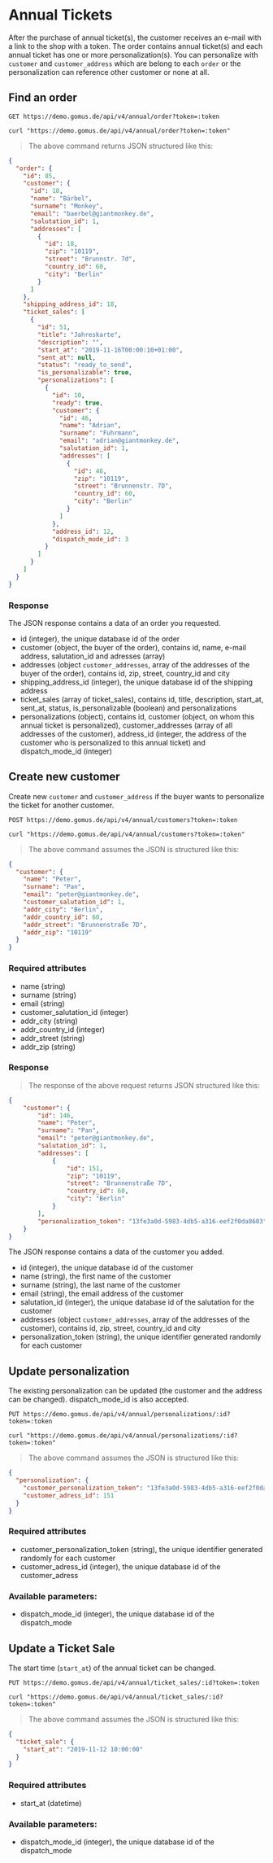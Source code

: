 # Annual Tickets

After the purchase of annual ticket(s), the customer receives an e-mail with a link to the shop with a token. The order contains annual ticket(s) and each annual ticket has one or more personalization(s). You can personalize with `customer` and `customer_address` which are belong to each `order` or the personalization can reference other customer or none at all.

## Find an order

`GET https://demo.gomus.de/api/v4/annual/order?token=:token`

```shell
curl "https://demo.gomus.de/api/v4/annual/order?token=:token"
```

> The above command returns JSON structured like this:

```json
{
  "order": {
    "id": 85,
    "customer": {
      "id": 18,
      "name": "Bärbel",
      "surname": "Monkey",
      "email": "baerbel@giantmonkey.de",
      "salutation_id": 1,
      "addresses": [
        {
          "id": 18,
          "zip": "10119",
          "street": "Brunnstr. 7d",
          "country_id": 60,
          "city": "Berlin"
        }
      ]
    },
    "shipping_address_id": 18,
    "ticket_sales": [
      {
        "id": 51,
        "title": "Jahreskarte",
        "description": "",
        "start_at": "2019-11-16T00:00:10+01:00",
        "sent_at": null,
        "status": "ready_to_send",
        "is_personalizable": true,
        "personalizations": [
          {
            "id": 10,
            "ready": true,
            "customer": {
              "id": 46,
              "name": "Adrian",
              "surname": "Fuhrmann",
              "email": "adrian@giantmonkey.de",
              "salutation_id": 1,
              "addresses": [
                {
                  "id": 46,
                  "zip": "10119",
                  "street": "Brunnenstr. 7D",
                  "country_id": 60,
                  "city": "Berlin"
                }
              ]
            },
            "address_id": 12,
            "dispatch_mode_id": 3
          }
        ]
      }
    ]
  }
}
```

### Response

The JSON response contains a data of an order you requested.

- id (integer), the unique database id of the order
- customer (object, the buyer of the order), contains id, name, e-mail address, salutation_id and adresses (array)
- addresses (object `customer_addresses`, array of the addresses of the buyer of the order), contains id, zip, street, country_id and city
- shipping_address_id (integer), the unique database id of the shipping address
- ticket_sales (array of ticket_sales), contains id, title, description, start_at, sent_at, status, is_personalizable (boolean) and personalizations
- personalizations (object), contains id, customer (object, on whom this annual ticket is personalized), customer_addresses (array of all addresses of the customer), address_id (integer, the address of the customer who is personalized to this annual ticket) and dispatch_mode_id (integer)


## Create new customer

Create new `customer` and `customer_address` if the buyer wants to personalize the ticket for another customer.

`POST https://demo.gomus.de/api/v4/annual/customers?token=:token`

```shell
curl "https://demo.gomus.de/api/v4/annual/customers?token=:token"
```

> The above command assumes the JSON is structured like this:

```json
{
  "customer": {
    "name": "Peter",
    "surname": "Pan",
    "email": "peter@giantmonkey.de",
    "customer_salutation_id": 1,
    "addr_city": "Berlin",
    "addr_country_id": 60,
    "addr_street": "Brunnenstraße 7D",
    "addr_zip": "10119"
  }
}
```

### Required attributes

- name (string)
- surname (string)
- email (string)
- customer_salutation_id (integer)
- addr_city (string)
- addr_country_id (integer)
- addr_street (string)
- addr_zip (string)

### Response

> The response of the above request returns JSON structured like this:

```json
{
    "customer": {
        "id": 146,
        "name": "Peter",
        "surname": "Pan",
        "email": "peter@giantmonkey.de",
        "salutation_id": 1,
        "addresses": [
            {
                "id": 151,
                "zip": "10119",
                "street": "Brunnenstraße 7D",
                "country_id": 60,
                "city": "Berlin"
            }
        ],
        "personalization_token": "13fe3a0d-5983-4db5-a316-eef2f0da8603"
    }
}
```

The JSON response contains a data of the customer you added.

- id (integer), the unique database id of the customer
- name (string), the first name of the customer
- surname (string), the last name of the customer
- email (string), the email address of the customer
- salutation_id (integer), the unique database id of the salutation for the customer
- addresses (object `customer_addresses`, array of the addresses of the customer), contains id, zip, street, country_id and city
- personalization_token (string), the unique identifier generated randomly for each customer



## Update personalization

The existing personalization can be updated (the customer and the address can be changed).
dispatch_mode_id is also accepted.

`PUT https://demo.gomus.de/api/v4/annual/personalizations/:id?token=:token`

```shell
curl "https://demo.gomus.de/api/v4/annual/personalizations/:id?token=:token"
```

> The above command assumes the JSON is structured like this:

```json
{
  "personalization": {
    "customer_personalization_token": "13fe3a0d-5983-4db5-a316-eef2f0da8603",
    "customer_adress_id": 151
  }
}
```


### Required attributes

- customer_personalization_token (string), the unique identifier generated randomly for each customer
- customer_adress_id (integer), the unique database id of the customer_adress

### Available parameters:

- dispatch_mode_id (integer), the unique database id of the dispatch_mode

## Update a Ticket Sale

The start time (`start_at`) of the annual ticket can be changed.

`PUT https://demo.gomus.de/api/v4/annual/ticket_sales/:id?token=:token`

```shell
curl "https://demo.gomus.de/api/v4/annual/ticket_sales/:id?token=:token"
```

> The above command assumes the JSON is structured like this:

```json
{
  "ticket_sale": {
    "start_at": "2019-11-12 10:00:00"
  }
}
```

### Required attributes

- start_at (datetime)

### Available parameters:

- dispatch_mode_id (integer), the unique database id of the dispatch_mode
